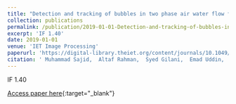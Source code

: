```yaml
---
title: "Detection and tracking of bubbles in two phase air water flow for non convergent sinusoidal channel"
collection: publications
permalink: /publication/2019-01-01-Detection-and-tracking-of-bubbles-in-two-phase-air-water-flow-for-non-convergent-sinusoidal-channel
excerpt: 'IF 1.40'
date: 2019-01-01
venue: 'IET Image Processing'
paperurl: 'https://digital-library.theiet.org/content/journals/10.1049/iet-ipr.2018.5684'
citation: ' Muhammad Sajid,  Altaf Rahman,  Syed Gilani,  Emad Uddin,  Ibrahim Hassan, &quot;Detection and tracking of bubbles in two phase air water flow for non convergent sinusoidal channel.&quot; IET Image Processing, 2019.'
---
```

IF 1.40

[Access paper here](https://digital-library.theiet.org/content/journals/10.1049/iet-ipr.2018.5684){:target="_blank"}
